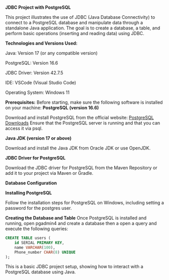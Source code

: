 **JDBC Project with PostgreSQL**

This project illustrates the use of JDBC (Java Database Connectivity) to connect to a PostgreSQL database and manipulate data through a standalone Java application. The goal is to create a database, a table, and perform basic operations (inserting and reading data) using JDBC.

**Technologies and Versions Used:**

Java: Version 17 (or any compatible version)

PostgreSQL: Version 16.6

JDBC Driver: Version 42.7.5

IDE: VSCode (Visual Studio Code)

Operating System: Windows 11



**Prerequisites:**
Before starting, make sure the following software is installed on your machine:
**PostgreSQL (version 16.6)**


Download and install PostgreSQL from the official website: [PostgreSQL Downloads](https://www.postgresql.org/download/)
Ensure that the PostgreSQL server is running and that you can access it via psql.

**Java JDK (version 17 or above)**

Download and install the Java JDK from Oracle JDK or use OpenJDK.


**JDBC Driver for PostgreSQL**

Download the JDBC driver for PostgreSQL from the Maven Repository or add it to your project via Maven or Gradle.


**Database Configuration**

**Installing PostgreSQL**

Follow the installation steps for PostgreSQL on Windows, including setting a password for the postgres user.

**Creating the Database and Table**
Once PostgreSQL is installed and running, open pgadmin4 and create a database then a open a query and execute the following queries:
```sql
CREATE TABLE users (
    id SERIAL PRIMARY KEY,
    name VARCHAR(100),
    Phone_number CHAR(8) UNIQUE
);
```
This is a basic JDBC project setup, showing how to interact with a PostgreSQL database using Java. 

